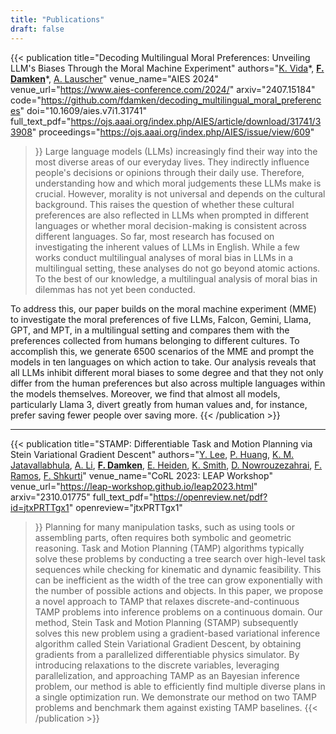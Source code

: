 ```yaml
---
title: "Publications"
draft: false
---
```


{{< publication
    title="Decoding Multilingual Moral Preferences: Unveiling LLM's Biases Through the Moral Machine Experiment"
    authors="[K. Vida](https://www.bwl.uni-hamburg.de/en/ds/team/vida.html)\*, **[F. Damken](https://fabian.damken.net/)**\*, [A. Lauscher](https://anne-lauscher.de/)"
    venue_name="AIES 2024"
    venue_url="https://www.aies-conference.com/2024/"
    arxiv="2407.15184"
    code="https://github.com/fdamken/decoding_multilingual_moral_preferences"
    doi="10.1609/aies.v7i1.31741"
    full_text_pdf="https://ojs.aaai.org/index.php/AIES/article/download/31741/33908"
    proceedings="https://ojs.aaai.org/index.php/AIES/issue/view/609"
>}}
Large language models (LLMs) increasingly find their way into the most diverse areas of our everyday lives. They indirectly influence people's decisions or opinions through their daily use. Therefore, understanding how and which moral judgements these LLMs make is crucial. However, morality is not universal and depends on the cultural background. This raises the question of  whether these cultural preferences are also reflected in LLMs when prompted in different languages or whether moral decision-making is consistent across different languages. So far, most research has focused on investigating the inherent values of LLMs in English. While a few works conduct multilingual analyses of moral bias in LLMs in a multilingual setting, these analyses do not go beyond atomic actions. To the best of our knowledge, a multilingual analysis of moral bias in dilemmas has not yet been conducted.

To address this, our paper builds on the moral machine experiment (MME) to investigate the moral preferences of five LLMs, Falcon, Gemini, Llama, GPT, and MPT, in a multilingual setting and compares them with the preferences collected from humans belonging to different cultures. To accomplish this, we generate 6500 scenarios of the MME and prompt the models in ten languages on which action to take. Our analysis reveals that all LLMs inhibit different moral biases to some degree and that they not only differ from the human preferences but also across multiple languages within the models themselves. Moreover, we find that almost all models, particularly Llama 3, divert greatly from human values and, for instance, prefer saving fewer people over saving more.
{{< /publication >}}

---

{{< publication
    title="STAMP: Differentiable Task and Motion Planning via Stein Variational Gradient Descent"
    authors="[Y. Lee](https://yewon-lee.github.io/), [P. Huang](https://philip-huang.github.io/), [K. M. Jatavallabhula](https://krrish94.github.io/), [A. Li](https://andrewzl.github.io/), **[F. Damken](https://fabian.damken.net/)**, [E. Heiden](https://eric-heiden.com/), [K. Smith](https://www.mit.edu/~k2smith/), [D. Nowrouzezahrai](http://www.cim.mcgill.ca/~derek/), [F. Ramos](https://fabioramos.github.io/), [F. Shkurti](https://www.cs.toronto.edu/~florian/)"
    venue_name="CoRL 2023: LEAP Workshop"
    venue_url="https://leap-workshop.github.io/leap2023.html"
    arxiv="2310.01775"
    full_text_pdf="https://openreview.net/pdf?id=jtxPRTTgx1"
    openreview="jtxPRTTgx1"
>}}
Planning for many manipulation tasks, such as using tools or assembling parts, often requires both symbolic and geometric reasoning. Task and Motion Planning (TAMP) algorithms typically solve these problems by conducting a tree search over high-level task sequences while checking for kinematic and dynamic feasibility. This can be inefficient as the width of the tree can grow exponentially with the number of possible actions and objects. In this paper, we propose a novel approach to TAMP that relaxes discrete-and-continuous TAMP problems into inference problems on a continuous domain. Our method, Stein Task and Motion Planning (STAMP) subsequently solves this new problem using a gradient-based variational inference algorithm called Stein Variational Gradient Descent, by obtaining gradients from a parallelized differentiable physics simulator. By introducing relaxations to the discrete variables, leveraging parallelization, and approaching TAMP as an Bayesian inference problem, our method is able to efficiently find multiple diverse plans in a single optimization run. We demonstrate our method on two TAMP problems and benchmark them against existing TAMP baselines.
{{< /publication >}}
